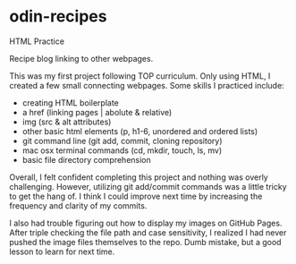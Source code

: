 # odin-recipes

HTML Practice

Recipe blog linking to other webpages.

This was my first project following TOP curriculum. Only using HTML, I created a few small connecting webpages. Some skills I practiced include:

- creating HTML boilerplate
- a href (linking pages | abolute & relative)
- img (src & alt attributes)
- other basic html elements (p, h1-6, unordered and ordered lists)
- git command line (git add, commit, cloning repository)
- mac osx terminal commands (cd, mkdir, touch, ls, mv)
- basic file directory comprehension

Overall, I felt confident completing this project and nothing was overly challenging. However, utilizing git add/commit commands was a little tricky to get the hang of. I think I could improve next time by increasing the frequency and clarity of my commits.

I also had trouble figuring out how to display my images on GitHub Pages. After triple checking the file path and case sensitivity, I realized I had never pushed the image files themselves to the repo. Dumb mistake, but a good lesson to learn for next time.
